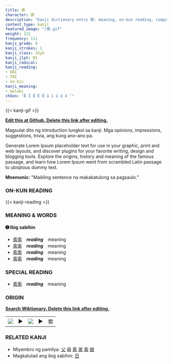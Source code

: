 ```yaml
---
title: 索
character: 索
description: "Kanji dictionary entry 索: meaning, on-kun reading, compounds, origin, related kanji"
content_type: kanji
featured_image: "/索.gif"
weight: 111
frequency: 111
kanji_grade: 9
kanji_strokes: 1
kanji_class: Jōyō
kanji_jlpt: N1
kanji_radical: 
kanji_reading: 
- DAI
- TAI
- oo-kii
kanji_meaning:
- malaki
chōon: "Ā Ī Ū Ē Ō ā ī ū ē ō ’"
---
```

[//]: # (Don't edit the line below. Kanji animated GIF code is automatically generated.)
{{< kanji-gif >}}

[//]: # (Edit below this line.)

**[Edit this at Github. Delete this link after editing.](https://github.com/tim0g/tim/tree/main/content/kanji/索/index.md)**

Magsulat dito ng introduction tungkol sa kanji. Mga opinions, impressions, suggestions, trivia, ang kung ano-ano pa.

Generate Lorem Ipsum placeholder text for use in your graphic, print and web layouts, and discover plugins for your favorite writing, design and blogging tools. Explore the origins, history and meaning of the famous passage, and learn how Lorem Ipsum went from scrambled Latin passage to ubiqitous dummy text.
 
**Mnemonic:** "Maikling sentence na makakatulong sa pagsaulo."

### ON-KUN READING

[//]: # (Don't edit the line below. ON-KUN READING code is automatically generated.)
{{< kanji-reading >}}

### MEANING & WORDS

#### ➊ **Ibig sabihin**
  - [索](../索)[索](../索)　***reading***　meaning
  - [索](../索)[索](../索)　***reading***　meaning
  - [索](../索)[索](../索)　***reading***　meaning
  - [索](../索)[索](../索)　***reading***　meaning

### SPECIAL READING
  - [索](../索)[索](../索)　***reading***　meaning

### ORIGIN

**[Search Wiktionary. Delete this link after editing.](https://wiktionary.org/wiki/索)**
<table class="kanji-table"><tr><td>
<img src="60px-索-bronze.svg.png">
</td><td>▶</td><td>
<img src="60px-索-oracle.svg.png">
</td><td>▶</td>
<td class="kanji-origin">索</td>
</tr></table>

### RELATED KANJI
- Miyembro ng pamilya: [父](../父) [母](../母) [索](../索) [弟](../弟) [索](../索) [娘](../娘)
- Magkatulad ang ibig sabihin: [日](../日)
